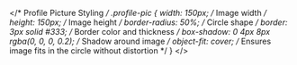 </* Profile Picture Styling */
.profile-pic {
    width: 150px;                /* Image width */
    height: 150px;               /* Image height */
    border-radius: 50%;          /* Circle shape */
    border: 3px solid #333;      /* Border color and thickness */
    box-shadow: 0 4px 8px rgba(0, 0, 0, 0.2);  /* Shadow around image */
    object-fit: cover;           /* Ensures image fits in the circle without distortion */
}
</>